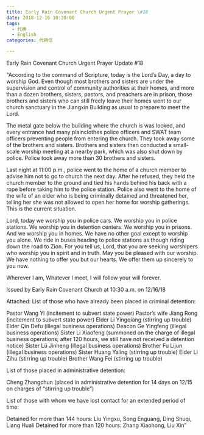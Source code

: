 ```yaml
---
title: Early Rain Covenant Church Urgent Prayer \#18
date: 2018-12-16 10:30:00
tags: 
  - 代祷
  - English
categories: 代祷信

---
```

Early Rain Covenant Church Urgent Prayer Update #18

"According to the command of Scripture, today is the Lord’s Day, a day to worship God. Even though most brothers and sisters are under the supervision and control of community authorities at their homes, and more than a dozen brothers, sisters, pastors, and preachers are in prison, those brothers and sisters who can still freely leave their homes went to our church sanctuary in the Jiangxin Building as usual to prepare to meet the Lord.

The metal gate below the building where the church is was locked, and every entrance had many plainclothes police officers and SWAT team officers preventing people from entering the church. They took away some of the brothers and sisters. Brothers and sisters then conducted a small-scale worship meeting at a nearby park, which was also shut down by police. Police took away more than 30 brothers and sisters.

Last night at 11:00 p.m., police went to the home of a church member to advise him not to go to church the next day. After he refused, they held the church member to the ground and tied his hands behind his back with a rope before taking him to the police station. Police also went to the home of the wife of an elder who is being criminally detained and threatened her, telling her she was not allowed to open her home for worship gatherings. This is the current situation.

Lord, today we worship you in police cars. We worship you in police stations. We worship you in detention centers. We worship you in prisons. And we worship you in homes. We have no other goal except to worship you alone. We ride in buses heading to police stations as though riding down the road to Zion. For you tell us, Lord, that you are seeking worshipers who worship you in spirit and in truth. May you be pleased with our worship. We have nothing to offer you but our hearts. We offer them up sincerely to you now.

Wherever I am,
Whatever I meet,
I will follow your will forever.

Issued by Early Rain Covenant Church at 10:30 a.m. on 12/16/18

Attached: List of those who have already been placed in criminal detention:

Pastor Wang Yi (incitement to subvert state power)
Pastor’s wife Jiang Rong (incitement to subvert state power)
Elder Li Yingqiang (stirring up trouble)
Elder Qin Defu (illegal business operations)
Deacon Ge Yingfeng (illegal business operations)
Sister Li Xiaofeng (summoned on the charge of illegal business operations; after 120 hours, we still have not received a detention notice)
Sister Lü Jinheng (illegal business operations)
Brother Fu Lijun (illegal business operations)
Sister Huang Yaling (stirring up trouble)
Elder Li Zihu (stirring up trouble)
Brother Wang Fei (stirring up trouble)

List of those placed in administrative detention:

Cheng Zhangchun (placed in administrative detention for 14 days on 12/15 on charges of “stirring up trouble”)

List of those with whom we have lost contact for an extended period of time:

Detained for more than 144 hours: Liu Yingxu, Song Enguang, Ding Shuqi, Liang Huali
Detained for more than 120 hours: Zhang Xiaohong, Liu Xin”